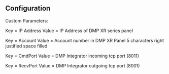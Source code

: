 ## Configuration

Custom Parameters:

Key = IP Address
Value = IP Address of DMP XR series panel

Key = Account
Value = Account number in DMP XR Panel 5 characters right justified space filled

Key = CmdPort
Value = DMP Integrator incoming tcp port (8011)

Key = RecvPort
Value = DMP Integrator outgoing tcp port (8001)


